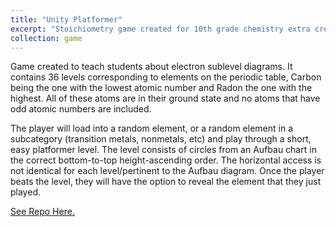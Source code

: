 ```yaml
---
title: "Unity Platformer"
excerpt: "Stoichiometry game created for 10th grade chemistry extra credit."
collection: game
---
```


Game created to teach students about electron sublevel diagrams. It contains 36 levels corresponding to elements on the periodic table, Carbon being the one with the lowest atomic number and Radon the one with the highest. All of these atoms are in their ground state and no atoms that have odd atomic numbers are included.

The player will load into a random element, or a random element in a subcategory (transition metals, nonmetals, etc) and play through a short, easy platformer level. The level consists of circles from an Aufbau chart in the correct bottom-to-top height-ascending order. The horizontal access is not identical for each level/pertinent to the Aufbau diagram. Once the player beats the level, they will have the option to reveal the element that they just played.

[See Repo Here.](https://github.com/charlietharas/chem-extra-credit)
